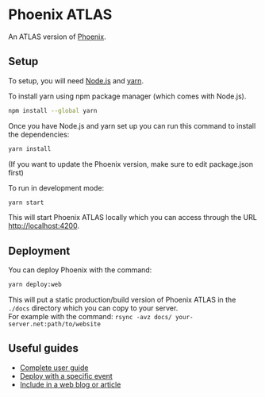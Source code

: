# Phoenix ATLAS

An ATLAS version of [Phoenix](https://github.com/hsf/phoenix).

## Setup

To setup, you will need [Node.js](https://nodejs.org/en/download/) and [yarn](https://classic.yarnpkg.com/en/docs/install/).

To install yarn using npm package manager (which comes with Node.js).

```sh
npm install --global yarn
```

Once you have Node.js and yarn set up you can run this command to install the dependencies:

```sh
yarn install
```

(If you want to update the Phoenix version, make sure to edit package.json first)

To run in development mode:

```sh
yarn start
```

This will start Phoenix ATLAS locally which you can access through the URL [http://localhost:4200](http://localhost:4200).

## Deployment

You can deploy Phoenix with the command:

```sh
yarn deploy:web
```

This will put a static production/build version of Phoenix ATLAS in the `./docs` directory which you can copy to your server.\
For example with the command: `rsync -avz docs/ your-server.net:path/to/website`

## Useful guides

* [Complete user guide](https://github.com/HSF/phoenix/blob/master/guides/users.md)
* [Deploy with a specific event](./guides/deploy-specific-event.md)
* [Include in a web blog or article](./guides/phoenix-iframe.md)
